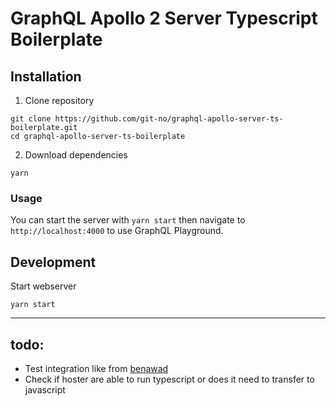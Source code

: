 # GraphQL Apollo 2 Server Typescript Boilerplate

## Installation

1. Clone repository

```
git clone https://github.com/git-no/graphql-apollo-server-ts-boilerplate.git
cd graphql-apollo-server-ts-boilerplate
```

2. Download dependencies

```
yarn
```

### Usage


You can start the server with `yarn start` then navigate to `http://localhost:4000` to use GraphQL Playground.

## Development

Start webserver
```
yarn start
```

---

## todo:
- Test integration like from [benawad](https://github.com/benawad/graphql-ts-server-boilerplate)
- Check if hoster are able to run typescript or does it need to transfer to javascript

